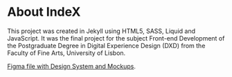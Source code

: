 # About IndeX
This project was created in Jekyll using HTML5, SASS, Liquid and JavaScript.
It was the final project for the subject Front-end Development of the Postgraduate Degree in Digital Experience Design (DXD) from the Faculty of Fine Arts, University of Lisbon.

[Figma file with Design System and Mockups](https://www.figma.com/file/8f0I3rfQASuW5uMwFm5WAk/IndeX-Site?node-id=99%3A274 "Figma file with Design System and Mockups").